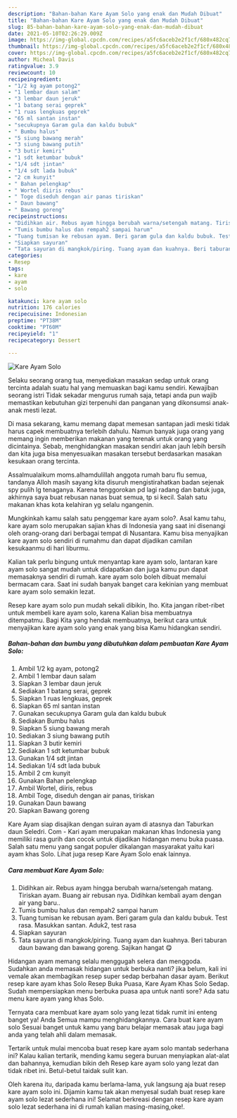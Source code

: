 ```yaml
---
description: "Bahan-bahan Kare Ayam Solo yang enak dan Mudah Dibuat"
title: "Bahan-bahan Kare Ayam Solo yang enak dan Mudah Dibuat"
slug: 85-bahan-bahan-kare-ayam-solo-yang-enak-dan-mudah-dibuat
date: 2021-05-10T02:26:29.009Z
image: https://img-global.cpcdn.com/recipes/a5fc6aceb2e2f1cf/680x482cq70/kare-ayam-solo-foto-resep-utama.jpg
thumbnail: https://img-global.cpcdn.com/recipes/a5fc6aceb2e2f1cf/680x482cq70/kare-ayam-solo-foto-resep-utama.jpg
cover: https://img-global.cpcdn.com/recipes/a5fc6aceb2e2f1cf/680x482cq70/kare-ayam-solo-foto-resep-utama.jpg
author: Micheal Davis
ratingvalue: 3.9
reviewcount: 10
recipeingredient:
- "1/2 kg ayam potong2"
- "1 lembar daun salam"
- "3 lembar daun jeruk"
- "1 batang serai geprek"
- "1 ruas lengkuas geprek"
- "65 ml santan instan"
- "secukupnya Garam gula dan kaldu bubuk"
- " Bumbu halus"
- "5 siung bawang merah"
- "3 siung bawang putih"
- "3 butir kemiri"
- "1 sdt ketumbar bubuk"
- "1/4 sdt jintan"
- "1/4 sdt lada bubuk"
- "2 cm kunyit"
- " Bahan pelengkap"
- " Wortel diiris rebus"
- " Toge diseduh dengan air panas tiriskan"
- " Daun bawang"
- " Bawang goreng"
recipeinstructions:
- "Didihkan air. Rebus ayam hingga berubah warna/setengah matang. Tiriskan ayam. Buang air rebusan nya. Didihkan kembali ayam dengan air yang baru.."
- "Tumis bumbu halus dan rempah2 sampai harum"
- "Tuang tumisan ke rebusan ayam. Beri garam gula dan kaldu bubuk. Test rasa. Masukkan santan. Aduk2, test rasa"
- "Siapkan sayuran"
- "Tata sayuran di mangkok/piring. Tuang ayam dan kuahnya. Beri taburan daun bawang dan bawang goreng. Sajikan hangat 😋"
categories:
- Resep
tags:
- kare
- ayam
- solo

katakunci: kare ayam solo 
nutrition: 176 calories
recipecuisine: Indonesian
preptime: "PT38M"
cooktime: "PT60M"
recipeyield: "1"
recipecategory: Dessert

---
```



![Kare Ayam Solo](https://img-global.cpcdn.com/recipes/a5fc6aceb2e2f1cf/680x482cq70/kare-ayam-solo-foto-resep-utama.jpg)

Selaku seorang orang tua, menyediakan masakan sedap untuk orang tercinta adalah suatu hal yang memuaskan bagi kamu sendiri. Kewajiban seorang istri Tidak sekadar mengurus rumah saja, tetapi anda pun wajib memastikan kebutuhan gizi terpenuhi dan panganan yang dikonsumsi anak-anak mesti lezat.

Di masa  sekarang, kamu memang dapat memesan santapan jadi meski tidak harus capek membuatnya terlebih dahulu. Namun banyak juga orang yang memang ingin memberikan makanan yang terenak untuk orang yang dicintainya. Sebab, menghidangkan masakan sendiri akan jauh lebih bersih dan kita juga bisa menyesuaikan masakan tersebut berdasarkan masakan kesukaan orang tercinta. 

Assalmualaikum moms.alhamdulillah anggota rumah baru flu semua, tandanya Alloh masih sayang kita disuruh mengistirahatkan badan sejenak spy pulih lg tenaganya. Karena tenggorokan pd lagi radang dan batuk juga, akhirnya saya buat rebusan nanas buat semua, tp si kecil. Salah satu makanan khas kota kelahiran yg selalu ngangenin.

Mungkinkah kamu salah satu penggemar kare ayam solo?. Asal kamu tahu, kare ayam solo merupakan sajian khas di Indonesia yang saat ini disenangi oleh orang-orang dari berbagai tempat di Nusantara. Kamu bisa menyajikan kare ayam solo sendiri di rumahmu dan dapat dijadikan camilan kesukaanmu di hari liburmu.

Kalian tak perlu bingung untuk menyantap kare ayam solo, lantaran kare ayam solo sangat mudah untuk didapatkan dan juga kamu pun dapat memasaknya sendiri di rumah. kare ayam solo boleh dibuat memalui bermacam cara. Saat ini sudah banyak banget cara kekinian yang membuat kare ayam solo semakin lezat.

Resep kare ayam solo pun mudah sekali dibikin, lho. Kita jangan ribet-ribet untuk membeli kare ayam solo, karena Kalian bisa membuatnya ditempatmu. Bagi Kita yang hendak membuatnya, berikut cara untuk menyajikan kare ayam solo yang enak yang bisa Kamu hidangkan sendiri.

<!--inarticleads1-->

##### Bahan-bahan dan bumbu yang dibutuhkan dalam pembuatan Kare Ayam Solo:

1. Ambil 1/2 kg ayam, potong2
1. Ambil 1 lembar daun salam
1. Siapkan 3 lembar daun jeruk
1. Sediakan 1 batang serai, geprek
1. Siapkan 1 ruas lengkuas, geprek
1. Siapkan 65 ml santan instan
1. Gunakan secukupnya Garam gula dan kaldu bubuk
1. Sediakan  Bumbu halus
1. Siapkan 5 siung bawang merah
1. Sediakan 3 siung bawang putih
1. Siapkan 3 butir kemiri
1. Sediakan 1 sdt ketumbar bubuk
1. Gunakan 1/4 sdt jintan
1. Sediakan 1/4 sdt lada bubuk
1. Ambil 2 cm kunyit
1. Gunakan  Bahan pelengkap
1. Ambil  Wortel, diiris, rebus
1. Ambil  Toge, diseduh dengan air panas, tiriskan
1. Gunakan  Daun bawang
1. Siapkan  Bawang goreng


Kare Ayam siap disajikan dengan suiran ayam di atasnya dan Taburkan daun Seledri. Com - Kari ayam merupakan makanan khas Indonesia yang memiliki rasa gurih dan cocok untuk dijadikan hidangan menu buka puasa. Salah satu menu yang sangat populer dikalangan masyarakat yaitu kari ayam khas Solo. Lihat juga resep Kare Ayam Solo enak lainnya. 

<!--inarticleads2-->

##### Cara membuat Kare Ayam Solo:

1. Didihkan air. Rebus ayam hingga berubah warna/setengah matang. Tiriskan ayam. Buang air rebusan nya. Didihkan kembali ayam dengan air yang baru..
1. Tumis bumbu halus dan rempah2 sampai harum
1. Tuang tumisan ke rebusan ayam. Beri garam gula dan kaldu bubuk. Test rasa. Masukkan santan. Aduk2, test rasa
1. Siapkan sayuran
1. Tata sayuran di mangkok/piring. Tuang ayam dan kuahnya. Beri taburan daun bawang dan bawang goreng. Sajikan hangat 😋


Hidangan ayam memang selalu menggugah selera dan menggoda. Sudahkan anda memasak hidangan untuk berbuka nanti? jika belum, kali ini vemale akan membagikan resep super sedap berbahan dasar ayam. Berikut resep kare ayam khas Solo Resep Buka Puasa, Kare Ayam Khas Solo Sedap. Sudah mempersiapkan menu berbuka puasa apa untuk nanti sore? Ada satu menu kare ayam yang khas Solo. 

Ternyata cara membuat kare ayam solo yang lezat tidak rumit ini enteng banget ya! Anda Semua mampu menghidangkannya. Cara buat kare ayam solo Sesuai banget untuk kamu yang baru belajar memasak atau juga bagi anda yang telah ahli dalam memasak.

Tertarik untuk mulai mencoba buat resep kare ayam solo mantab sederhana ini? Kalau kalian tertarik, mending kamu segera buruan menyiapkan alat-alat dan bahannya, kemudian bikin deh Resep kare ayam solo yang lezat dan tidak ribet ini. Betul-betul taidak sulit kan. 

Oleh karena itu, daripada kamu berlama-lama, yuk langsung aja buat resep kare ayam solo ini. Dijamin kamu tak akan menyesal sudah buat resep kare ayam solo lezat sederhana ini! Selamat berkreasi dengan resep kare ayam solo lezat sederhana ini di rumah kalian masing-masing,oke!.

